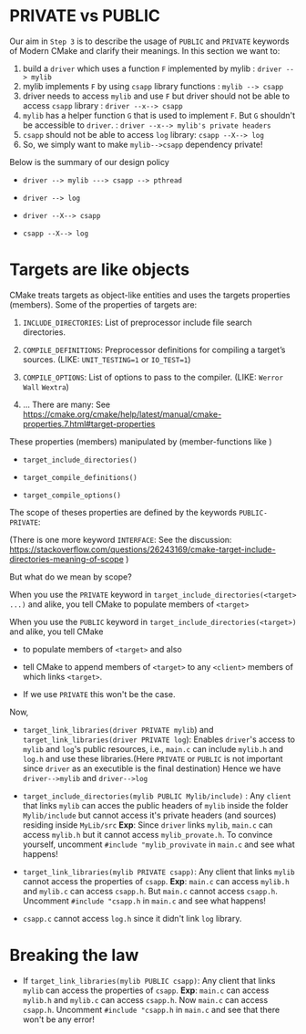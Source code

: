 # PRIVATE vs PUBLIC

Our aim in `Step 3` is to describe the usage of `PUBLIC` and `PRIVATE` keywords of Modern CMake and clarify
their meanings. In this section we want to:

1. build a `driver` which uses a function `F` implemented by mylib : `driver --> mylib`
2. mylib implements `F` by using `csapp` library functions : `mylib --> csapp`
3. driver needs to access `mylib` and use `F` but driver should not be able to access 
  `csapp` library : `driver --x--> csapp`
4. `mylib` has a helper function `G` that is used to implement `F`. But `G` shouldn't be 
  accessible to `driver`. : `driver --x--> mylib's private headers`
5. `csapp` should not be able to access `log` library: `csapp --X--> log`     
6. So, we simply want to make `mylib-->csapp` dependency private!

 Below is the summary of our design policy

 * `driver --> mylib ---> csapp --> pthread` 
 
 * `driver --> log`

 * `driver --X--> csapp`

 * `csapp --X--> log`       

# Targets are like objects

CMake treats targets as object-like entities and uses the targets properties (members). Some of the properties of targets are: 

1. `INCLUDE_DIRECTORIES`: List of preprocessor include file search directories.

2. `COMPILE_DEFINITIONS`: Preprocessor definitions for compiling a target’s sources. (LIKE: `UNIT_TESTING=1` or `IO_TEST=1`)

3. `COMPILE_OPTIONS`: List of options to pass to the compiler. (LIKE: `Werror` `Wall` `Wextra`)
    
4. ... There are many: See  https://cmake.org/cmake/help/latest/manual/cmake-properties.7.html#target-properties 


These properties (members) manipulated by (member-functions like ) 

* `target_include_directories()` 

* `target_compile_definitions()`

* `target_compile_options()`

The scope of theses properties are defined by the keywords `PUBLIC-PRIVATE`:

(There is one more keyword `INTERFACE`: See the discussion: https://stackoverflow.com/questions/26243169/cmake-target-include-directories-meaning-of-scope )

But what do we mean by scope?

When you use the `PRIVATE` keyword in `target_include_directories(<target> ...)` and alike, 
you tell CMake to populate members of `<target>`

When you use the `PUBLIC` keyword in `target_include_directories(<target>)` and alike, 
you tell CMake 

* to populate members of `<target>` and also 

* tell CMake to append members of `<target>` to any `<client>` members of which links `<target>`. 

* If we use `PRIVATE` this won't be the case.

Now,

* `target_link_libraries(driver PRIVATE mylib`) and  `target_link_libraries(driver PRIVATE log`): Enables
`driver`'s access to `mylib` and `log`'s public resources, i.e., `main.c` can include `mylib.h` and `log.h` 
and use these libraries.(Here `PRIVATE` or `PUBLIC` is not important since `driver` as an executible is the final destination)
Hence we have `driver-->mylib` and `driver-->log`

* `target_include_directories(mylib PUBLIC Mylib/include)` : Any `client` that links `mylib` can acces the
public headers of `mylib` inside the folder `Mylib/include` but cannot access it's private headers (and sources) residing inside `MyLib/src`
**Exp**: Since `driver` links `mylib`, `main.c` can access `mylib.h` but it cannot access `mylib_provate.h`.
To convince yourself, uncomment `#include "mylib_provivate` in `main.c` and see what happens!

* `target_link_libraries(mylib PRIVATE csapp)`: Any client that links `mylib` cannot access the properties of `csapp`.
**Exp**: `main.c` can access `mylib.h` and `mylib.c` can access `csapp.h`. But `main.c` cannot access `csapp.h`. 
Uncomment `#include "csapp.h` in `main.c` and see what happens!

* `csapp.c` cannot access `log.h` since it didn't link `log` library.

# Breaking the law

* If `target_link_libraries(mylib PUBLIC csapp)`: Any client that links `mylib` can access the properties of `csapp`.
**Exp**: `main.c` can access `mylib.h` and `mylib.c` can access `csapp.h`. Now `main.c` can access `csapp.h`. 
Uncomment `#include "csapp.h` in `main.c` and see that there won't be any error!

